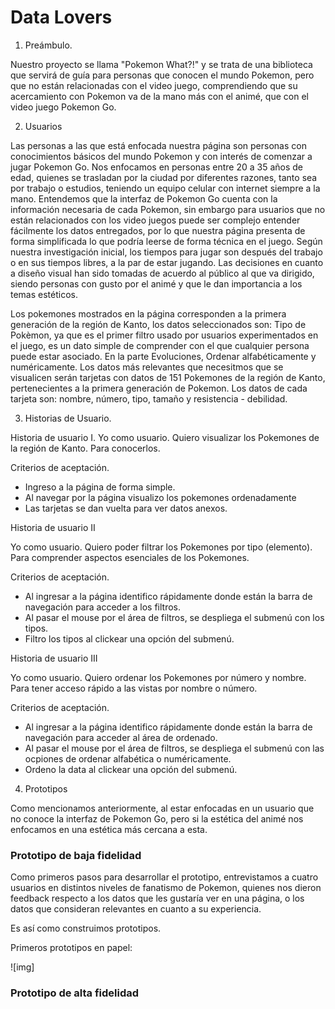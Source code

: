 
# Data Lovers

 1. Preámbulo.

Nuestro proyecto se llama "Pokemon What?!" y se trata de una biblioteca que servirá de guía para personas que conocen el mundo Pokemon, pero que no están relacionadas con el video juego, comprendiendo que su acercamiento con Pokemon va de la mano más con el animé, que con el video juego Pokemon Go.

2. Usuarios

Las personas a las que está enfocada nuestra página son personas con conocimientos básicos del mundo Pokemon y con interés de comenzar a jugar Pokemon Go. Nos enfocamos en personas entre 20 a 35 años de edad, quienes se trasladan por la ciudad por diferentes razones, tanto sea por trabajo o estudios, teniendo un equipo celular con internet siempre a la mano. 
Entendemos que la interfaz de Pokemon Go cuenta con la información necesaria de cada Pokemon, sin embargo para usuarios que no están relacionados con los video juegos puede ser complejo entender fácilmente los datos entregados, por lo que nuestra página presenta de forma simplificada lo que podría leerse de forma técnica en el juego. Según nuestra investigación inicial, los tiempos para jugar son después del trabajo o en sus tiempos libres, a la par de estar jugando.
Las decisiones en cuanto a diseño visual han sido tomadas de acuerdo al público al que va dirigido, siendo personas con gusto por el animé y que le dan importancia a los temas estéticos.

Los pokemones mostrados en la página corresponden a la primera generación de la región de Kanto, los datos seleccionados son: 
Tipo de Pokèmon, ya que es el primer filtro usado por usuarios experimentados en el juego, es un dato simple de comprender con el que cualquier persona puede estar asociado. En la parte 
Evoluciones, 
Ordenar alfabéticamente y numéricamente.
Los datos más relevantes que necesitmos que se visualicen serán tarjetas con datos de 151 Pokemones de la región de Kanto, pertenecientes a la primera generación de Pokemon. Los datos de cada tarjeta son: nombre, número, tipo, tamaño y resistencia - debilidad. 

 3. Historias de Usuario.

 Historia de usuario I.
Yo como usuario.
Quiero visualizar los Pokemones de la región de Kanto.
Para conocerlos.

 Criterios de aceptación.
* Ingreso a la página de forma simple.
* Al navegar por la página visualizo los pokemones ordenadamente
* Las tarjetas se dan vuelta para ver datos anexos.

 Historia de usuario II

Yo como usuario.
Quiero poder filtrar los Pokemones por tipo (elemento).
Para comprender aspectos esenciales de los Pokemones. 

 Criterios de aceptación.
* Al ingresar a la página identifico rápidamente donde están la barra de navegación para acceder a los filtros.
* Al pasar el mouse por el área de filtros, se despliega el submenú con los tipos. 
* Filtro los tipos al clickear una opción del submenú.


 Historia de usuario III

Yo como usuario.
Quiero ordenar los Pokemones por número y nombre.
Para tener acceso rápido a las vistas por nombre o número.

 Criterios de aceptación.
* Al ingresar a la página identifico rápidamente donde están la barra de navegación para acceder al área de ordenado.
* Al pasar el mouse por el área de filtros, se despliega el submenú con las ocpiones de ordenar alfabética o numéricamente. 
* Ordeno la data al clickear una opción del submenú.

4. Prototipos

Como mencionamos anteriormente, al estar enfocadas en un usuario que no conoce la interfaz de Pokemon Go, pero si la estética del animé nos enfocamos en una estética más cercana a esta.

### Prototipo de baja fidelidad 

Como primeros pasos para desarrollar el prototipo, entrevistamos a cuatro usuarios en distintos niveles de fanatismo de Pokemon, quienes nos dieron feedback respecto a los datos que les gustaría ver en una página, o los datos que consideran relevantes en cuanto a su experiencia. 

Es así como construimos prototipos. 

Primeros prototipos en papel:

![img]  



### Prototipo de alta fidelidad 


